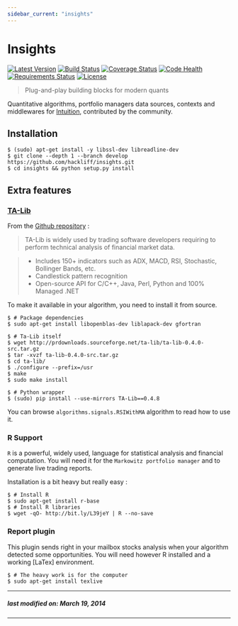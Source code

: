 ```yaml
---
sidebar_current: "insights"
---
```


# Insights

[![Latest Version](https://pypip.in/v/insights/badge.png)](https://pypi.python.org/pypi/insights/)
[![Build Status](https://travis-ci.org/hackliff/insights.png?branch=master)](https://travis-ci.org/hackliff/insights)
[![Coverage Status](https://coveralls.io/repos/hackliff/insights/badge.png)](https://coveralls.io/r/hackliff/insights)
[![Code Health](https://landscape.io/github/hackliff/insights/master/landscape.png)](https://landscape.io/github/hackliff/insights/master)
[![Requirements Status](https://requires.io/github/hackliff/insights/requirements.png?branch=master)](https://requires.io/github/hackliff/insights/requirements/?branch=master)
[![License](https://pypip.in/license/insights/badge.png)](https://pypi.python.org/pypi/insights/)

> Plug-and-play building blocks for modern quants

Quantitative algorithms, portfolio managers data sources, contexts and
middlewares for [Intuition][1], contributed by the community.

## Installation

```console
$ (sudo) apt-get install -y libssl-dev libreadline-dev
$ git clone --depth 1 --branch develop https://github.com/hackliff/insights.git
$ cd insights && python setup.py install
```

## Extra features

### [TA-Lib](http://ta-lib.org/)

From the [Github repository](https://github.com/mrjbq7/ta-lib) :

> TA-Lib is widely used by trading software developers requiring to perform
> technical analysis of financial market data.

> * Includes 150+ indicators such as ADX, MACD, RSI, Stochastic, Bollinger
>   Bands, etc.
> * Candlestick pattern recognition
> * Open-source API for C/C++, Java, Perl, Python and 100% Managed .NET

To make it available in your algorithm, you need to install it from source.

```console
$ # Package dependencies
$ sudo apt-get install libopenblas-dev liblapack-dev gfortran

$ # Ta-Lib itself
$ wget http://prdownloads.sourceforge.net/ta-lib/ta-lib-0.4.0-src.tar.gz
$ tar -xvzf ta-lib-0.4.0-src.tar.gz
$ cd ta-lib/
$ ./configure --prefix=/usr
$ make
$ sudo make install

$ # Python wrapper
$ (sudo) pip install --use-mirrors TA-Lib==0.4.8
```

You can browse `algorithms.signals.RSIWithMA` algorithm to read how to use it.


### R Support

`R` is a powerful, widely used, language for statistical analysis and financial
computation. You will need it for the `Markowitz portfolio manager` and to
generate live trading reports.

Installation is a bit heavy but really easy :

```console
$ # Install R
$ sudo apt-get install r-base
$ # Install R libraries
$ wget -qO- http://bit.ly/L39jeY | R --no-save
```


### Report plugin

This plugin sends right in your mailbox stocks analysis when your algorithm
detected some opportunities.
You will need however R installed and a working [LaTex] environment.

```console
$ # The heavy work is for the computer
$ sudo apt-get install texlive
```


[1]: https://github.com/hackliff/intuition

---
##### last modified on: March 19, 2014
---
